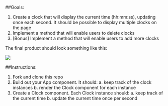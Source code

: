 ##Goals:

1. Create a clock that will display the current time (hh:mm:ss), updating once each second. It should be possible to display multiple clocks on the page
2. Implement a method that will enable users to delete clocks
3. [Bonus] Implement a method that will enable users to add more clocks

The final product should look something like this:

<img src="./completed-clock.png">

##Instructions:

1.  Fork and clone this repo
2.  Build out your App component. It should:
    a. keep track of the clock instances
    b. render the Clock component for each instance
3.  Create a Clock component. Each Clock instance should:
    a. keep track of the current time 
    b. update the current time once per second

